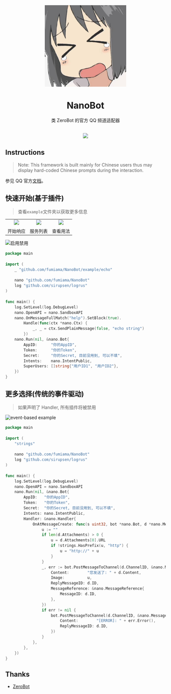 <div align="center">
  <img src=".github/nano.jpeg" alt="东云名乃" width = "256">
  <br>

  <h1>NanoBot</h1>
  类 ZeroBot 的官方 QQ 频道适配器<br><br>

  <img src="https://counter.seku.su/cmoe?name=NanoBot&theme=r34" /><br>

</div>

## Instructions

> Note: This framework is built mainly for Chinese users thus may display hard-coded Chinese prompts during the interaction.

参见 QQ 官方[文档](https://bot.q.qq.com/wiki/)。

## 快速开始(基于插件)
> 查看`example`文件夹以获取更多信息

<table>
	<tr>
		<td align="center"><img src="https://github.com/fumiama/NanoBot/assets/41315874/6ef9fd95-ae99-449e-85e1-25797271e088"></td>
		<td align="center"><img src="https://github.com/fumiama/NanoBot/assets/41315874/edd374e4-b8a5-4cff-a463-8c3b30e537c4"></td>
        <td align="center"><img src="https://github.com/fumiama/NanoBot/assets/41315874/ed1b063f-44b0-4950-ac35-1e72745cf3f4"></td>
	</tr>
    <tr>
		<td align="center">开始响应</td>
		<td align="center">服务列表</td>
        <td align="center">查看用法</td>
	</tr>
</table>

![启用禁用](https://github.com/fumiama/NanoBot/assets/41315874/fc7f4774-f64b-44c5-9575-b9483bf3a455)


```go
package main

import (
	_ "github.com/fumiama/NanoBot/example/echo"

	nano "github.com/fumiama/NanoBot"
	log "github.com/sirupsen/logrus"
)

func main() {
	log.SetLevel(log.DebugLevel)
	nano.OpenAPI = nano.SandboxAPI
	nano.OnMessageFullMatch("help").SetBlock(true).
		Handle(func(ctx *nano.Ctx) {
			_, _ = ctx.SendPlainMessage(false, "echo string")
		})
	nano.Run(nil, &nano.Bot{
		AppID:      "你的AppID",
		Token:      "你的Token",
		Secret:     "你的Secret, 目前没用到, 可以不填",
		Intents:    nano.IntentPublic,
		SuperUsers: []string{"用户ID1", "用户ID2"},
	})
}
```

## 更多选择(传统的事件驱动)

> 如果声明了 Handler, 所有插件将被禁用

![event-based example](https://github.com/fumiama/NanoBot/assets/41315874/414ef9a6-1da2-49ff-b28e-9e3009cdb41c)

```go
package main

import (
	"strings"

	nano "github.com/fumiama/NanoBot"
	log "github.com/sirupsen/logrus"
)

func main() {
	log.SetLevel(log.DebugLevel)
	nano.OpenAPI = nano.SandboxAPI
	nano.Run(nil, &nano.Bot{
		AppID:   "你的AppID",
		Token:   "你的Token",
		Secret:  "你的Secret, 目前没用到, 可以不填",
		Intents: nano.IntentPublic,
		Handler: &nano.Handler{
			OnAtMessageCreate: func(s uint32, bot *nano.Bot, d *nano.Message) {
				u := ""
				if len(d.Attachments) > 0 {
					u = d.Attachments[0].URL
					if !strings.HasPrefix(u, "http") {
						u = "http://" + u
					}
				}
				_, err := bot.PostMessageToChannel(d.ChannelID, &nano.MessagePost{
					Content:        "您发送了: " + d.Content,
					Image:          u,
					ReplyMessageID: d.ID,
					MessageReference: &nano.MessageReference{
						MessageID: d.ID,
					},
				})
				if err != nil {
					bot.PostMessageToChannel(d.ChannelID, &nano.MessagePost{
						Content:        "[ERROR]: " + err.Error(),
						ReplyMessageID: d.ID,
					})
				}
			},
		},
	})
}
```

## Thanks

- [ZeroBot](https://github.com/wdvxdr1123/ZeroBot)
